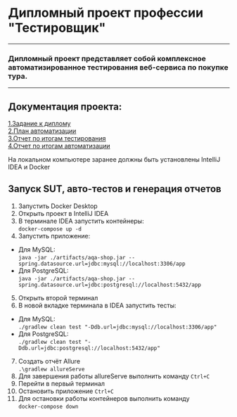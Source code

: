 #  Дипломный проект профессии "Тестировщик"
___
### Дипломный проект представляет собой комплексное автоматизированное тестирования веб-сервиса по покупке тура.
___

## Документация проекта:
[1.Задание к диплому](https://github.com/AlinaNabi/Diplom/blob/main/Documents/Zadanie.md)  
[2.План автоматизации](https://github.com/AlinaNabi/Diplom/blob/main/README.md)  
[3.Отчет по итогам тестирования]()  
[4.Отчет по итогам автоматизации]()  
  
На локальном компьютере заранее должны быть установлены IntelliJ IDEA и Docker


## Запуск SUT, авто-тестов и генерация отчетов

1. Запустить Docker Desktop
2. Открыть проект в IntelliJ IDEA
3. В терминале IDEA запустить контейнеры:  
   `docker-compose up -d`
4. Запустить приложение:
* Для MySQL:  
  `java -jar ./artifacts/aqa-shop.jar --spring.datasource.url=jdbc:mysql://localhost:3306/app`
* Для PostgreSQL:  
  `java -jar ./artifacts/aqa-shop.jar --spring.datasource.url=jdbc:postgresql://localhost:5432/app`
5. Открыть второй терминал
6. В новой вкладке терминала в IDEA запустить тесты:
* Для MySQL:  
  `./gradlew clean test "-Ddb.url=jdbc:mysql://localhost:3306/app"`
* Для PostgreSQL:  
  `./gradlew clean test "-Ddb.url=jdbc:postgresql://localhost:5432/app"`
7. Создать отчёт Allure  
   `.\gradlew allureServe`
8. Для завершения работы allureServe выполнить команду
   `Ctrl+C`
9. Перейти в первый терминал
10. Остановить приложение
    `Ctrl+C`
11. Для остановки работы контейнеров выполнить команду  
    `docker-compose down`

    

